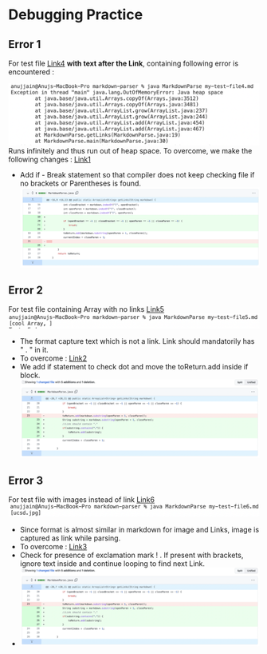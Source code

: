 # Debugging Practice
## Error 1
For test file [Link4](https://github.com/Anujjain2579/markdown-parser/blob/main/my-test-file4.md) **with text after the Link**, containing following error is encountered :

![Image1](File4-Error.png)
Runs infinitely and thus run out of heap space.
To overcome, we make the following changes : [Link1](https://github.com/Anujjain2579/markdown-parser/commit/2eb889514d621a52fb94794f14110248b02e7413)
* Add if - Break statement so that compiler does not keep checking file if no brackets or Parentheses is found.
![Image4](File4-Change.png)

## Error 2
For test file containing Array with no links [Link5](https://github.com/Anujjain2579/markdown-parser/blob/main/my-test-file5.md)
![Image2](File5-Error.png)
* The format capture text which is not a link. Link should mandatorily has " . " in it.
* To overcome : [Link2](https://github.com/Anujjain2579/markdown-parser/commit/14c3c3d59d5d1657be6e3f551694c2e2a42c5c45)
* We add if statement to check dot and move the toReturn.add inside if block.
![Image5](File5-Change.png)

## Error 3
For test file with images instead of link [Link6](https://github.com/Anujjain2579/markdown-parser/blob/main/my-test-file6.md)
![Image3](File6-Error.png)
* Since format is almost similar in markdown for image and Links, image is captured as link while parsing.
* To overcome : [Link3](https://github.com/Anujjain2579/markdown-parser/commit/38468757fda8b69b551ef99be6f23ff67f1f8e98)
* Check for presence of exclamation mark ! . If present with brackets, ignore text inside and continue looping to find next Link.
* ![Image6](File5-Change.png)
